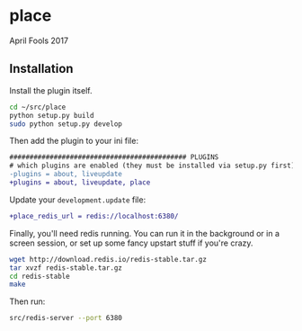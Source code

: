 # place

April Fools 2017

## Installation

Install the plugin itself.

```bash
cd ~/src/place
python setup.py build
sudo python setup.py develop
```

Then add the plugin to your ini file:

```diff
############################################ PLUGINS
# which plugins are enabled (they must be installed via setup.py first)
-plugins = about, liveupdate
+plugins = about, liveupdate, place
```

Update your ``development.update`` file:

```diff
+place_redis_url = redis://localhost:6380/
```

Finally, you'll need redis running.  You can run it in the background or in a
screen session, or set up some fancy upstart stuff if you're crazy.

```bash
wget http://download.redis.io/redis-stable.tar.gz
tar xvzf redis-stable.tar.gz
cd redis-stable
make
```

Then run:

```bash
src/redis-server --port 6380
```

